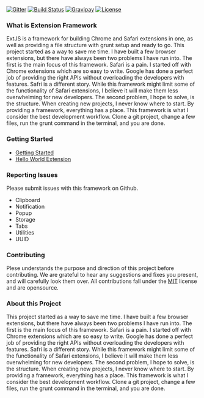 [![Gitter](https://badges.gitter.im/Join%20Chat.svg)](https://gitter.im/Christianjuth/ExtJS?utm_source=badge&utm_medium=badge&utm_campaign=pr-badge&utm_content=body_badge)
[![Build Status](http://img.shields.io/travis/Christianjuth/ExtJS_Library.svg?branch=master)](https://travis-ci.org/Christianjuth/ExtJS_Library)
[![Gravipay](http://img.shields.io/gratipay/Christianjuth.svg)](https://gratipay.com/Christianjuth/)
[![License](http://img.shields.io/npm/l/xmlbuilder.svg)](http://opensource.org/licenses/MIT)

### What is Extension Framework
ExtJS is a framework for building Chrome and Safari extensions in one, as well as providing a file structure with grunt setup and ready to go. This project started as a way to save me time. I have built a few browser extensions, but there have always been two problems I have run into. The first is the main focus of this framework. Safari is a pain. I started off with Chrome extensions which are so easy to write. Google has done a perfect job of providing the right APIs without overloading the developers with features. Safri is a different story. While this framework might limit some of the functionality of Safari extensions, I believe it will make them less overwhelming for new developers. The second problem, I hope to solve, is the structure. When creating new projects, I never know where to start. By providing a framework, everything has a place. This framework is what I consider the best development workflow. Clone a git project, change a few files, run the grunt command in the terminal, and you are done.

### Getting Started
* [Getting Started](https://github.com/Christianjuth/Extension_Framework/wiki/Home)
* [Hello World Extension](https://github.com/Christianjuth/Extension_Framework/wiki/Hello-World-Extension)

### Reporting Issues
Please submit issues with this framework on Github.

* Clipboard
* Notification
* Popup
* Storage
* Tabs
* Utilities
* UUID


### Contributing
Plese understands the purpose and direction of this project before contributing. We are grateful to hear any suggestions and fixes you present, and will carefully look them over. All contributions fall under the [MIT](http://opensource.org/licenses/MIT) license and are opensource.


### About this Project
This project started as a way to save me time. I have built a few browser extensions, but there have always been two problems I have run into. The first is the main focus of this framework. Safari is a pain. I started off with Chrome extensions which are so easy to write.  Google has done a perfect job of providing the right APIs without overloading the developers with features. Safri is a different story. While this framework might limit some of the functionality of Safari extensions, I believe it will make them less overwhelming for new developers.  The second problem, I hope to solve, is the structure.  When creating new projects, I never know where to start. By providing a framework, everything has a place. This framework is what I consider the best development workflow. Clone a git project, change a few files, run the grunt command in the terminal, and you are done.
